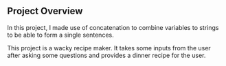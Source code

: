 ## Project Overview
In this project, I made use of concatenation to combine variables to strings to be able to form a single sentences.

This project is a wacky recipe maker. It takes some inputs from the user after asking some questions and provides a dinner recipe for the user.